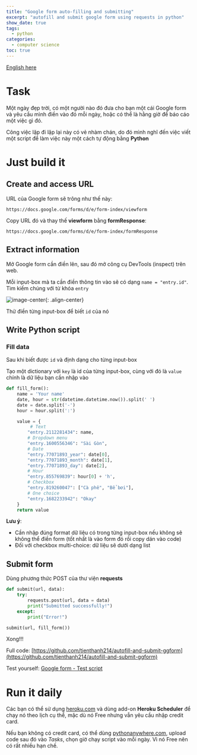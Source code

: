 ```yaml
---
title: "Google form auto-filling and submitting"
excerpt: "autofill and submit google form using requests in python"
show_date: true
tags:
  - python
categories:
  - computer science
toc: true
---
```


[English here](https://github.com/tienthanh214/autofill-and-submit-ggform/blob/main/README.md)

# Task
Một ngày đẹp trời, có một người nào đó đưa cho bạn một cái Google form và yêu cầu mình điền vào đó mỗi ngày, hoặc có thể là hằng giờ để báo cáo một việc gì đó.

Công việc lặp đi lặp lại này có vẻ nhàm chán, do đó mình nghĩ đến việc viết một script để làm việc này một cách tự động bằng **Python**

# Just build it
## Create and access URL
URL của Google form sẽ trông như thế này:
```
https://docs.google.com/forms/d/e/form-index/viewform
```
Copy URL đó và thay thế **viewform** bằng **formResponse**:
```
https://docs.google.com/forms/d/e/form-index/formResponse
```

## Extract information

Mở Google form cần điền lên, sau đó mở công cụ DevTools (inspect) trên web.

Mỗi input-box mà ta cần điền thông tin vào sẽ có dạng
```name = "entry.id"```. Tìm kiếm chúng với từ khóa ```entry```

![image-center](/assets/images/post/autofill-ggform-entry.png){: .align-center}

Thử điền từng input-box để biết ```id``` của nó

## Write Python script
### Fill data
Sau khi biết được ```id``` và định dạng cho từng input-box

Tạo một dictionary với ```key``` là id của từng input-box, cùng với đó là ```value``` chính là dữ liệu bạn cần nhập vào

```py
def fill_form(): 
    name = 'Your name'
    date, hour = str(datetime.datetime.now()).split(' ')
    date = date.split('-')
    hour = hour.split(':')

    value = {
         # Text
        "entry.2112281434": name,
        # Dropdown menu
        "entry.1600556346": "Sài Gòn",
        # Date
        "entry.77071893_year": date[0],
        "entry.77071893_month": date[1],
        "entry.77071893_day": date[2],
        # Hour
        "entry.855769839": hour[0] + 'h',
        # Checkbox 
        "entry.819260047": ["Cà phê", "Bể bơi"],
        # One choice
        "entry.1682233942": "Okay"
    }
    return value
```
**Lưu ý**: 
- Cần nhập đúng format dữ liệu có trong từng input-box nếu không sẽ không thể điền form (tốt nhất là vào form đó rồi copy dán vào code)
- Đối với checkbox multi-choice: dữ liệu sẽ dưới dạng list

## Submit form
Dùng phương thức POST của thư viện **requests**
```python
def submit(url, data):
    try:
        requests.post(url, data = data)
        print("Submitted successfully!")
    except:
        print("Error!")

submit(url, fill_form())
```
Xong!!!

Full code: [https://github.com/tienthanh214/autofill-and-submit-ggform](https://github.com/tienthanh214/autofill-and-submit-ggform)

Test yourself: [Google form - Test script](https://docs.google.com/forms/d/e/1FAIpQLSdwcwvrOeBG200L0tCSUHc1MLebycACWIi3qw0UBK31GE26Yg/viewform)

# Run it daily
Các bạn có thể sử dụng [heroku.com](https://www.heroku.com/) và dùng add-on **Heroku Scheduler** để chạy nó theo lịch cụ thể, mặc dù nó Free nhưng vẫn yêu cầu nhập credit card.

Nếu bạn không có credit card, có thể dùng [pythonanywhere.com](https://www.pythonanywhere.com/), upload code sau đó vào *Tasks*, chọn giờ chạy script vào mỗi ngày. Vì nó Free nên có rất nhiều hạn chế.



